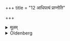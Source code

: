 +++
title = "12 आधिपत्यं प्राप्नोति"

+++

<details><summary>मूलम्</summary>

आधिपत्यं प्राप्नोति १२
</details>

<details><summary>Oldenberg</summary>

12. Then he will become a ruler.
</details>
